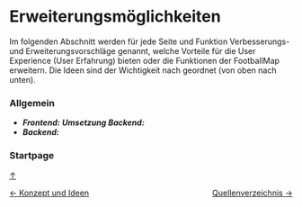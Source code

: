 <a id="top"></a>

# Erweiterungsmöglichkeiten

<div id="erweiterungsmöglichkeiten"></div>

Im folgenden Abschnitt werden für jede Seite und Funktion Verbesserungs- und Erweiterungsvorschläge genannt, welche Vorteile für die User Experience (User Erfahrung) bieten oder die Funktionen der FootballMap erweitern. Die Ideen sind der Wichtigkeit nach geordnet (von oben nach unten).

### Allgemein

<div id="allgemein"></div>

- **_Frontend:_**
  **_Umsetzung Backend:_**
- **_Backend:_**

### Startpage

[↑](#top)

<div style="display: flex; justify-content: space-between;">
  <div>
    <a href="funktionen.html">← Konzept und Ideen</a>
  </div>
  <div>
   <a href="quellenverzeichnis.html">Quellenverzeichnis →</a>
  </div>
</div>
